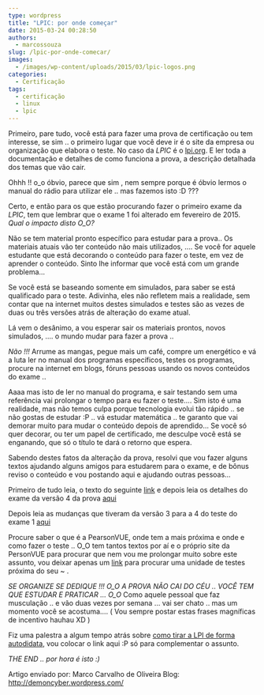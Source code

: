 ```yaml
---
type: wordpress
title: "LPIC: por onde começar"
date: 2015-03-24 00:28:50
authors:
  - marcossouza
slug: /lpic-por-onde-comecar/
images:
  - /images/wp-content/uploads/2015/03/lpic-logos.png
categories:
  - Certificação
tags:
  - certificação
  - linux
  - lpic
---
```


Primeiro, pare tudo, você está para fazer uma prova de certificação ou tem
interesse, se sim .. o primeiro lugar que você deve ir é o site da empresa
ou organização que elabora o teste. No caso da *LPIC* é o <a title="lpi" href="http://www.lpi.org/" target="_blank">lpi.org</a>. E ler toda a documentação e detalhes de como funciona a prova, a descrição detalhada dos temas que vão cair.

Ohhh !! o_o óbvio, parece que sim , nem sempre porque é óbvio lermos o manual do rádio para utilizar ele .. mas fazemos isto :D ???

Certo, e então para os que estão procurando fazer o primeiro exame da *LPIC*, tem que lembrar que o exame 1 foi alterado em fevereiro de 2015. *Qual o impacto disto O_O?*

Não se tem material pronto específico para estudar para a prova.. Os materiais atuais vão ter conteúdo não mais utilizados, …. Se você for aquele estudante que está decorando o conteúdo para fazer o teste, em vez de aprender o conteúdo. Sinto lhe informar que você está com um grande
problema…

Se você está se baseando somente em simulados, para saber se está qualificado para o teste. Adivinha, eles não refletem mais a realidade, sem contar que na internet muitos destes simulados e testes são as vezes de duas ou três versões atrás de alteração do exame atual.

Lá vem o desânimo, a vou esperar sair os materiais prontos, novos simulados, …. o mundo mudar para fazer a prova ..

*Não !!!* Arrume as mangas, pegue mais um café, compre um energético e vá a luta ler no manual dos programas específicos, testes os programas, procure na internet em blogs, fóruns pessoas usando os novos conteúdos do exame ..

Aaaa mas isto de ler no manual do programa, e sair testando sem uma referência vai prolongar o tempo para eu fazer o teste…. Sim isto é uma realidade, mas não temos culpa porque tecnologia evolui tão rápido .. se não gostas de estudar :P .. vá estudar matemática .. te garanto que vai
demorar muito para mudar o conteúdo depois de aprendido… Se você só quer decorar, ou ter um papel de certificado, me desculpe você está se enganando, que só o título te dará o retorno que espera.

Sabendo destes fatos da alteração da prova, resolvi que vou fazer alguns textos ajudando alguns amigos para estudarem para o exame, e de bônus reviso o conteúdo e vou postando aqui e ajudando outras pessoas…

Primeiro de tudo leia, o texto do seguinte <a href="https://www.lpi.org/certification/get-certified-lpi/lpic-1-linux-server-professional/" target="_blank">link</a> e depois leia os detalhes do exame da versão 4 da prova <a href="http://wiki.lpi.org/wiki/LPIC-1_Objectives_V4" target="_blank">aqui</a>

Depois leia as mudanças que tiveram da versão 3 para a 4 do teste do exame 1 <a href="http://wiki.lpi.org/wiki/LPIC1SummaryVersion3To4" target="_blank">aqui</a>

Procure saber o que é a PearsonVUE, onde tem a mais próxima e onde e como fazer o teste .. O_O tem tantos textos por aí e o próprio site da PersonVUE para procurar que nem vou me prolongar muito sobre este assunto, vou deixar apenas um <a href="http://www.pearsonvue.com/lpi/locate/" target="_blank">link</a> para procurar uma unidade de testes próxima do seu ~ .

*SE ORGANIZE SE DEDIQUE !!! O_O A PROVA NÃO CAI DO CÉU .. VOCÊ TEM QUE ESTUDAR E PRATICAR … O_O* Como aquele pessoal que faz musculação .. e vão duas vezes por semana … vai ser chato .. mas um momento você se acostuma…. ( Vou sempre postar estas frases magníficas de incentivo hauhau XD )

Fiz uma palestra a algum tempo atrás sobre <a href="http://pt.slideshare.net/demoncyber/lpi-autodidata-flisol-florianopolis" target="_blank">como tirar a LPI de forma autodidata</a>, vou colocar o link aqui :P só para complementar o assunto.

*THE END .. por hora é isto :)*

Artigo enviado por: Marco Carvalho de Oliveira
Blog: <a href="http://demoncyber.wordpress.com/" target="_blank">http://demoncyber.wordpress.com/</a>
